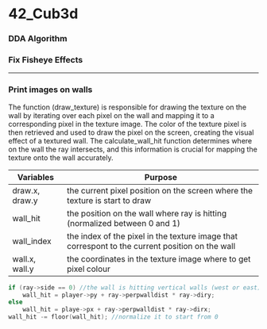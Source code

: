 # 42_Cub3d

### DDA Algorithm

### Fix Fisheye Effects

---
### Print images on walls

The function (draw_texture) is responsible for drawing the texture on the wall by iterating over each pixel on the wall and mapping it to a corresponding pixel in the texture image. The color of the texture pixel is then retrieved and used to draw the pixel on the screen, creating the visual effect of a textured wall. The calculate_wall_hit function determines where on the wall the ray intersects, and this information is crucial for mapping the texture onto the wall accurately.

| Variables | Purpose |
|-----------|---------|
| draw.x, draw.y | the current pixel position on the screen where the texture is start to draw |
| wall_hit       | the position on the wall where ray is hitting (normalized between 0 and 1) |
| wall_index     | the index of the pixel in the texture image that correspont to the current position on the wall |
| wall.x, wall.y         | the coordinates in the texture image where to get pixel colour | 

```C
if (ray->side == 0) //the wall is hitting vertical walls (west or east)
    wall_hit = player->py + ray->perpwalldist * ray->diry;
else
    wall_hit = playe->px + ray->perpwalldist * ray->dirx;
wall_hit -= floor(wall_hit); //normalize it to start from 0 
```